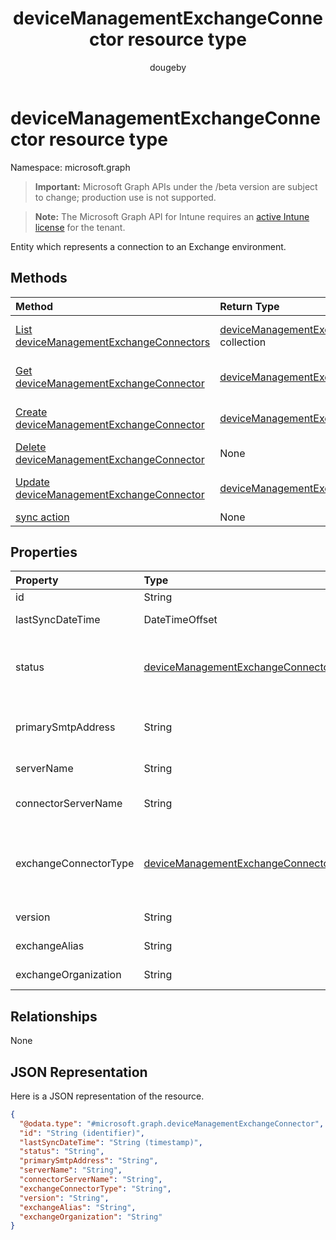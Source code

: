 ﻿---
title: "deviceManagementExchangeConnector resource type"
description: "Entity which represents a connection to an Exchange environment."
author: "dougeby"
localization_priority: Normal
ms.prod: "intune"
doc_type: resourcePageType
---

# deviceManagementExchangeConnector resource type

Namespace: microsoft.graph

> **Important:** Microsoft Graph APIs under the /beta version are subject to change; production use is not supported.

> **Note:** The Microsoft Graph API for Intune requires an [active Intune license](https://go.microsoft.com/fwlink/?linkid=839381) for the tenant.

Entity which represents a connection to an Exchange environment.

## Methods

| Method                                                                                                           | Return Type                                                                                                         | Description                                                                                                                                                |
| :--------------------------------------------------------------------------------------------------------------- | :------------------------------------------------------------------------------------------------------------------ | :--------------------------------------------------------------------------------------------------------------------------------------------------------- |
| [List deviceManagementExchangeConnectors](../api/intune-onboarding-devicemanagementexchangeconnector-list.md)    | [deviceManagementExchangeConnector](../resources/intune-onboarding-devicemanagementexchangeconnector.md) collection | List properties and relationships of the [deviceManagementExchangeConnector](../resources/intune-onboarding-devicemanagementexchangeconnector.md) objects. |
| [Get deviceManagementExchangeConnector](../api/intune-onboarding-devicemanagementexchangeconnector-get.md)       | [deviceManagementExchangeConnector](../resources/intune-onboarding-devicemanagementexchangeconnector.md)            | Read properties and relationships of the [deviceManagementExchangeConnector](../resources/intune-onboarding-devicemanagementexchangeconnector.md) object.  |
| [Create deviceManagementExchangeConnector](../api/intune-onboarding-devicemanagementexchangeconnector-create.md) | [deviceManagementExchangeConnector](../resources/intune-onboarding-devicemanagementexchangeconnector.md)            | Create a new [deviceManagementExchangeConnector](../resources/intune-onboarding-devicemanagementexchangeconnector.md) object.                              |
| [Delete deviceManagementExchangeConnector](../api/intune-onboarding-devicemanagementexchangeconnector-delete.md) | None                                                                                                                | Deletes a [deviceManagementExchangeConnector](../resources/intune-onboarding-devicemanagementexchangeconnector.md).                                        |
| [Update deviceManagementExchangeConnector](../api/intune-onboarding-devicemanagementexchangeconnector-update.md) | [deviceManagementExchangeConnector](../resources/intune-onboarding-devicemanagementexchangeconnector.md)            | Update the properties of a [deviceManagementExchangeConnector](../resources/intune-onboarding-devicemanagementexchangeconnector.md) object.                |
| [sync action](../api/intune-onboarding-devicemanagementexchangeconnector-sync.md)                                | None                                                                                                                | Not yet documented                                                                                                                                         |

## Properties

| Property              | Type                                                                                                                 | Description                                                                                                              |
| :-------------------- | :------------------------------------------------------------------------------------------------------------------- | :----------------------------------------------------------------------------------------------------------------------- |
| id                    | String                                                                                                               | Not yet documented                                                                                                       |
| lastSyncDateTime      | DateTimeOffset                                                                                                       | Last sync time for the Exchange Connector                                                                                |
| status                | [deviceManagementExchangeConnectorStatus](../resources/intune-onboarding-devicemanagementexchangeconnectorstatus.md) | Exchange Connector Status. Possible values are: `none`, `connectionPending`, `connected`, `disconnected`.                |
| primarySmtpAddress    | String                                                                                                               | Email address used to configure the Service To Service Exchange Connector.                                               |
| serverName            | String                                                                                                               | The name of the Exchange server.                                                                                         |
| connectorServerName   | String                                                                                                               | The name of the server hosting the Exchange Connector.                                                                   |
| exchangeConnectorType | [deviceManagementExchangeConnectorType](../resources/intune-onboarding-devicemanagementexchangeconnectortype.md)     | The type of Exchange Connector Configured. Possible values are: `onPremises`, `hosted`, `serviceToService`, `dedicated`. |
| version               | String                                                                                                               | The version of the ExchangeConnectorAgent                                                                                |
| exchangeAlias         | String                                                                                                               | An alias assigned to the Exchange server                                                                                 |
| exchangeOrganization  | String                                                                                                               | Exchange Organization to the Exchange server                                                                             |

## Relationships

None

## JSON Representation

Here is a JSON representation of the resource.

<!-- {
  "blockType": "resource",
  "keyProperty": "id",
  "@odata.type": "microsoft.graph.deviceManagementExchangeConnector"
}
-->

```json
{
  "@odata.type": "#microsoft.graph.deviceManagementExchangeConnector",
  "id": "String (identifier)",
  "lastSyncDateTime": "String (timestamp)",
  "status": "String",
  "primarySmtpAddress": "String",
  "serverName": "String",
  "connectorServerName": "String",
  "exchangeConnectorType": "String",
  "version": "String",
  "exchangeAlias": "String",
  "exchangeOrganization": "String"
}
```
